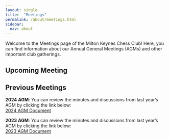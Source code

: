 ```yaml
---
layout: single
title:  "Meetings"
permalink: /about/meetings.html
sidebar:
  nav: about
---
```


Welcome to the Meetings page of the Milton Keynes Chess Club! Here, you can find information about our Annual General Meetings (AGMs) and other important club gatherings.

## **Upcoming Meeting**



## **Previous Meetings**

**2024 AGM**:  You can review the minutes and discussions from last year’s AGM by clicking the link below:  
[2024 AGM Document](../assets/pdf/2024agm.pdf)

**2023 AGM**: You can review the minutes and discussions from last year’s AGM by clicking the link below:  
[2023 AGM Document](../assets/pdf/2023agm.pdf)